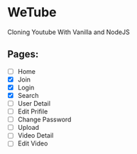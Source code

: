 # WeTube

Cloning Youtube With Vanilla and NodeJS

## Pages:

- [ ] Home
- [x] Join
- [x] Login
- [x] Search
- [ ] User Detail
- [ ] Edit Prifile
- [ ] Change Password
- [ ] Upload
- [ ] Video Detail
- [ ] Edit Video
